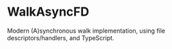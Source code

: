# WalkAsyncFD
Modern (A)synchronous walk implementation, using file descriptors/handlers, and TypeScript.

